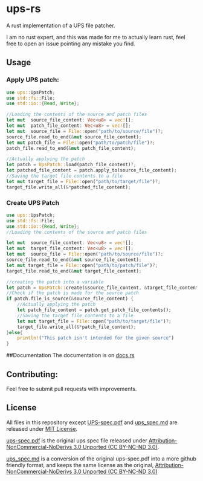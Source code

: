# ups-rs
A rust implementation of a UPS file patcher.

I am no rust expert, and this was made for me to actually learn rust, feel free to open an issue pointing any mistake you find.

## Usage

### Apply UPS patch:
 ```rust
 use ups::UpsPatch;
use std::fs::File;
use std::io::{Read, Write};

//Loading the contents of the source and patch files
let mut  source_file_content: Vec<u8> = vec![];
let mut  patch_file_content: Vec<u8> = vec![];
let mut  source_file = File::open("path/to/source/file")?;
source_file.read_to_end(&mut source_file_content);
let mut patch_file = File::open("path/to/patch/file")?;
patch_file.read_to_end(&mut patch_file_content);

//Actually applying the patch
let patch = UpsPatch::load(patch_file_content)?;
let patched_file_content = patch.apply_to(source_file_content);
//Saving the target file contents to a file
let mut target_file = File::open("path/to/target/file")?;
target_file.write_all(&*patched_file_content);

 ```

### Create UPS Patch
 ```rust
 use ups::UpsPatch;
 use std::fs::File;
 use std::io::{Read, Write};
 //Loading the contents of the source and patch files

 let mut  source_file_content: Vec<u8> = vec![];
 let mut  target_file_content: Vec<u8> = vec![];
 let mut  source_file = File::open("path/to/source/file")?;
 source_file.read_to_end(&mut source_file_content);
 let mut target_file = File::open("path/to/patch/file")?;
 target_file.read_to_end(&mut target_file_content);

 //creating the patch into a variable
 let patch = UpsPatch::create(&source_file_content, &target_file_content);
 //Check if the patch is made for the source patch
 if patch.file_is_source(&source_file_content) {
     //Actually applying the patch
     let patch_file_content = patch.get_patch_file_contents();
     //Saving the target file contents to a file
     let mut target_file = File::open("path/to/target/file")?;
     target_file.write_all(&*patch_file_content);
 }else{
     println!("This patch isn't intended for the given source")
 }

 ```
##Documentation
The documentation is on [docs.rs](https://docs.rs/ups)
## Contributing:
Feel free to submit pull requests with improvements.

## License
All files in this repository except [UPS-spec.pdf](https://github.com/Laikar/ups-rs/blob/main/ups-spec.pdf "UPS-spec.pdf") and [ups_spec.md](https://github.com/Laikar/ups-rs/blob/main/ups_spec.md "ups_spec.md") are released under [MIT License](https://github.com/Laikar/ups-rs/blob/main/License.md "MIT License").

[ups-spec.pdf](https://github.com/Laikar/ups-rs/blob/main/ups-spec.pdf "ups-spec.pdf") is the original ups spec file released under  [Attribution-NonCommercial-NoDerivs 3.0 Unported (CC BY-NC-ND 3.0)](https://creativecommons.org/licenses/by-nc-nd/3.0/ "Attribution-NonCommercial-NoDerivs 3.0 Unported (CC BY-NC-ND 3.0)").

[ups_spec.md](https://github.com/Laikar/ups-rs/blob/main/ups_spec.md "ups_spec.md") is a conversion of the original ups-spec.pdf into a more github friendly format, and keeps the same license as the original, [Attribution-NonCommercial-NoDerivs 3.0 Unported (CC BY-NC-ND 3.0)](https://creativecommons.org/licenses/by-nc-nd/3.0/ "Attribution-NonCommercial-NoDerivs 3.0 Unported (CC BY-NC-ND 3.0)")